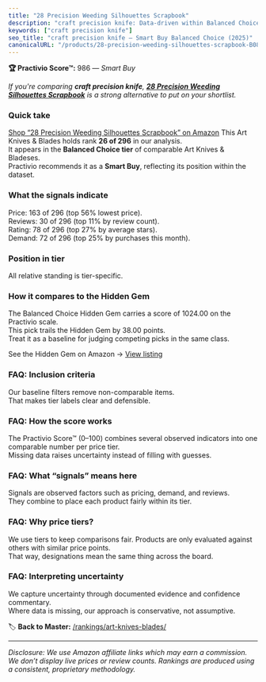 ```yaml
---
title: "28 Precision Weeding Silhouettes Scrapbook"
description: "craft precision knife: Data-driven within Balanced Choice ranking using the Practivio Score™. Positioned by quality, value, demand, findability, momentum."
keywords: ["craft precision knife"]
seo_title: "craft precision knife — Smart Buy Balanced Choice (2025)"
canonicalURL: "/products/28-precision-weeding-silhouettes-scrapbook-B08K41X4PQ/"
---
```


**🏆 Practivio Score™:** 986 — _Smart Buy_


*If you're comparing **craft precision knife**, **[28 Precision Weeding Silhouettes Scrapbook](https://www.amazon.com/dp/B08K41X4PQ?tag=practivio-20)** is a strong alternative to put on your shortlist.*
### Quick take
[Shop “28 Precision Weeding Silhouettes Scrapbook” on Amazon](https://www.amazon.com/dp/B08K41X4PQ?tag=practivio-20)
This Art Knives & Blades holds rank **26 of 296** in our analysis.  
It appears in the **Balanced Choice tier** of comparable Art Knives & Bladeses.  
Practivio recommends it as a **Smart Buy**, reflecting its position within the dataset.

### What the signals indicate
Price: 163 of 296 (top 56% lowest price).  
Reviews: 30 of 296 (top 11% by review count).  
Rating: 78 of 296 (top 27% by average stars).  
Demand: 72 of 296 (top 25% by purchases this month).

### Position in tier
All relative standing is tier-specific.

### How it compares to the Hidden Gem
The Balanced Choice Hidden Gem carries a score of 1024.00 on the Practivio scale.  
This pick trails the Hidden Gem by 38.00 points.  
Treat it as a baseline for judging competing picks in the same class.  

See the Hidden Gem on Amazon → [View listing](https://www.amazon.com/dp/B075NYWF5P?tag=practivio-20)

### FAQ: Inclusion criteria
Our baseline filters remove non-comparable items.  
That makes tier labels clear and defensible.

### FAQ: How the score works
The Practivio Score™ (0–100) combines several observed indicators into one comparable number per price tier.  
Missing data raises uncertainty instead of filling with guesses.

### FAQ: What “signals” means here
Signals are observed factors such as pricing, demand, and reviews.  
They combine to place each product fairly within its tier.

### FAQ: Why price tiers?
We use tiers to keep comparisons fair. Products are only evaluated against others with similar price points.  
That way, designations mean the same thing across the board.

### FAQ: Interpreting uncertainty
We capture uncertainty through documented evidence and confidence commentary.  
Where data is missing, our approach is conservative, not assumptive.


🏷️ **Back to Master:** [/rankings/art-knives-blades/](/rankings/art-knives-blades/)

---
_Disclosure: We use Amazon affiliate links which may earn a commission. We don’t display live prices or review counts. Rankings are produced using a consistent, proprietary methodology._
